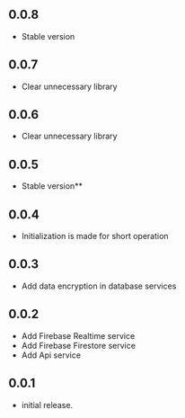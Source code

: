 
## 0.0.8
* Stable version

## 0.0.7
* Clear unnecessary library

## 0.0.6
* Clear unnecessary library

## 0.0.5
* Stable version**

## 0.0.4
* Initialization is made for short operation

## 0.0.3
* Add data encryption in database services

## 0.0.2
* Add Firebase Realtime service
* Add Firebase Firestore service
* Add Api service

## 0.0.1
* initial release.
